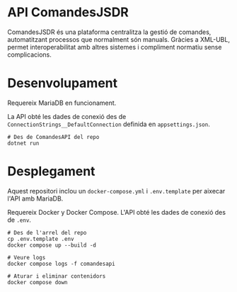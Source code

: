 # API ComandesJSDR
ComandesJSDR és una plataforma centralitza la gestió de comandes, automatitzant processos que normalment són manuals. Gràcies a XML-UBL, permet interoperabilitat amb altres sistemes i compliment normatiu sense complicacions.

# Desenvolupament

Requereix MariaDB en funcionament. 

 La API obté les dades de conexió des de `ConnectionStrings__DefaultConnection` definida en `appsettings.json`.

```shell
# Des de ComandesAPI del repo
dotnet run
```

# Desplegament
Aquest repositori inclou un `docker-compose.yml` i `.env.template` per aixecar l'API amb MariaDB.

Requereix Docker y Docker Compose. L'API obté les dades de conexió des de `.env`. 

```shell
# Des de l'arrel del repo
cp .env.template .env
docker compose up --build -d

# Veure logs
docker compose logs -f comandesapi

# Aturar i eliminar contenidors
docker compose down
```
